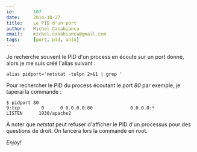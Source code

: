 ```yaml
---
id:       107
date:     2014-10-27
title:    Le PID d'un port
author:   Michel Casabianca
email:    michel.casabianca@gmail.com
tags:     [port, pid, unix]
---
```


Je recherche souvent le PID d'un process en écoute sur un port donné, alors je me suis créé l'alias suivant :

```
alias pidport='netstat -tulpn 2>&1 | grep '
```

Pour rechercher le PID du process écoutant le port *80* par exemple, je taperai la commande :

```
$ pidport 80
9:tcp        0      0 0.0.0.0:80              0.0.0.0:*               LISTEN      1930/apache2
```

À noter que *netstat* peut refuser d'afficher le PID d'un processus pour des questions de droit. On lancera lors la commande en root.

*Enjoy!*
